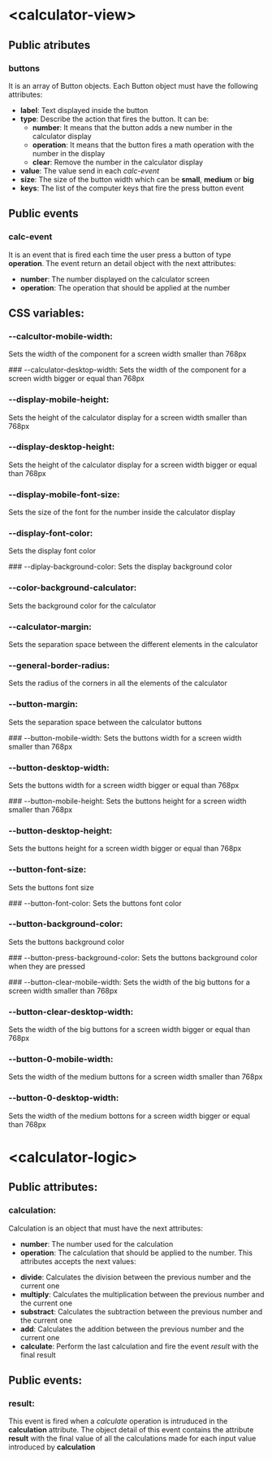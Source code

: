 # \<calculator-view>

## Public atributes

### buttons
It is an array of Button objects. Each Button object must have the following attributes:

* **label**: Text displayed inside the button
* **type**: Describe the action that fires the button. It can be:
  - **number**: It means that the button adds a new number in the calculator display
  - **operation**: It means that the button fires a math operation with the number in the display
  - **clear**: Remove the number in the calculator display
* **value**: The value send in each *calc-event*
* **size**: The size of the button width which can be **small**, **medium** or **big**
* **keys**: The list of the computer keys that fire the press button event

## Public events

### calc-event
It is an event that is fired each time the user press a button of type **operation**. The event return an detail object with the next attributes:

* **number**: The number displayed on the calculator screen
* **operation**: The operation that should be applied at the number

## CSS variables:

### --calcultor-mobile-width:
Sets the width of the component for a screen width smaller than 768px

### --calculator-desktop-width:
Sets the width of the component for a screen width bigger or equal than 768px

### --display-mobile-height:
Sets the height of the calculator display for a screen width smaller than 768px

### --display-desktop-height:
Sets the height of the calculator display for a screen width bigger or equal than 768px

### --display-mobile-font-size:
Sets the size of the font for the number inside the calculator display

### --display-font-color:
Sets the display font color

### --diplay-background-color:
Sets the display background color

### --color-background-calculator:
Sets the background color for the calculator

### --calculator-margin:
Sets the separation space between the different elements in the calculator

### --general-border-radius:
Sets the radius of the corners in all the elements of the calculator

### --button-margin:
Sets the separation space between the calculator buttons

### --button-mobile-width:
Sets the buttons width for a screen width smaller than 768px

### --button-desktop-width:
Sets the buttons width for a screen width bigger or equal than 768px

### --button-mobile-height:
Sets the buttons height for a screen width smaller than 768px

### --button-desktop-height:
Sets the buttons height for a screen width bigger or equal than 768px

### --button-font-size:
Sets the buttons font size

### --button-font-color:
Sets the buttons font color

### --button-background-color:
Sets the buttons background color

### --button-press-background-color:
Sets the buttons background color when they are pressed

### --button-clear-mobile-width:
Sets the width of the big buttons for a screen width smaller than 768px

### --button-clear-desktop-width:
Sets the width of the big buttons for a screen width bigger or equal than 768px

### --button-0-mobile-width:
Sets the width of the medium buttons for a screen width smaller than 768px

### --button-0-desktop-width:
Sets the width of the medium bottons for a screen width bigger or equal than 768px

# \<calculator-logic>

## Public attributes:

### calculation:
Calculation is an object that must have the next attributes:

* **number**: The number used for the calculation
* **operation**: The calculation that should be applied to the number. This attributes accepts the next values:
 - **divide**: Calculates the division between the previous number and the current one
 - **multiply**: Calculates the multiplication between the previous number and the current one
 - **substract**: Calculates the subtraction between the previous number and the current one
 - **add**: Calculates the addition between the previous number and the current one
 - **calculate**: Perform the last calculation and fire the event *result* with the final result

## Public events:

### result:
This event is fired when a *calculate* operation is intruduced in the **calculation** attribute. The object detail of this event contains the attribute **result** with the final value of all the calculations made for each input value introduced by **calculation**